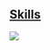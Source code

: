 <p>
  <a href="https://github.com/Dencyuman">
    <h2>Skills</h2>
    <img src="https://skillicons.dev/icons?i=py,linux,raspberrypi,cpp,arduino,ts,redux,nodejs,electron,fastapi,flask,react,vite,materialui,postgres,flask,docker,git,bash,md,idea,pytorch,vim" />
  </a>
</p>
<!-- <h2>Scores</h2> -->
<!-- <p> -->
<!--   <img alt="Top Langs" height="150px" src="https://github-readme-stats.vercel.app/api/top-langs/?username=DigitalWagonHayashi&layout=compact&show_icons=true" /> -->
<!--   <img alt="github stats" height="150px" src="https://github-readme-stats.vercel.app/api?username=DigitalWagonHayashi&show_icons=ture" /> -->
<!-- </p> -->
<!-- [![trophy](https://github-profile-trophy.vercel.app/?username=DigitalWagon&column=7)](https://github.com/ryo-ma/github-profile-trophy) -->

<!--
**DigitalWagonHayashi/DigitalWagonHayashi** is a ✨ _special_ ✨ repository because its `README.md` (this file) appears on your GitHub profile.

Here are some ideas to get you started:

- 🔭 I’m currently working on ...
- 🌱 I’m currently learning ...
- 👯 I’m looking to collaborate on ...
- 🤔 I’m looking for help with ...
- 💬 Ask me about ...
- 📫 How to reach me: ...
- 😄 Pronouns: ...
- ⚡ Fun fact: ...
-->
